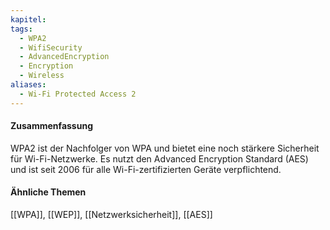 ```yaml
---
kapitel: 
tags:
  - WPA2
  - WifiSecurity
  - AdvancedEncryption
  - Encryption
  - Wireless
aliases:
  - Wi-Fi Protected Access 2
---
```

#### Zusammenfassung

WPA2 ist der Nachfolger von WPA und bietet eine noch stärkere Sicherheit für Wi-Fi-Netzwerke. Es nutzt den Advanced Encryption Standard (AES) und ist seit 2006 für alle Wi-Fi-zertifizierten Geräte verpflichtend.

#### Ähnliche Themen

[[WPA]], [[WEP]], [[Netzwerksicherheit]], [[AES]]